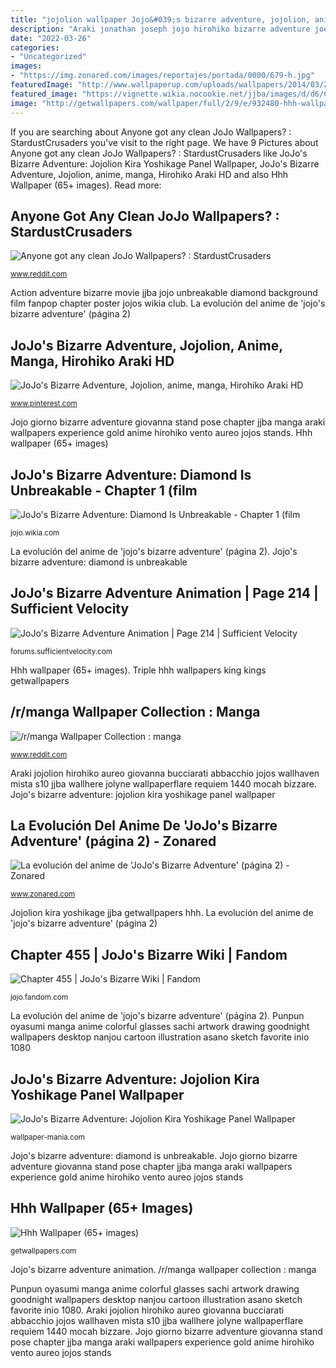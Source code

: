 ```yaml
---
title: "jojolion wallpaper Jojo&#039;s bizarre adventure, jojolion, anime, manga, hirohiko araki hd"
description: "Araki jonathan joseph jojo hirohiko bizarre adventure joestar caesar headband character arakis inline speaks creation goggles jojos alone him permalink"
date: "2022-03-26"
categories:
- "Uncategorized"
images:
- "https://img.zonared.com/images/reportajes/portada/0000/679-h.jpg"
featuredImage: "http://www.wallpaperup.com/uploads/wallpapers/2014/03/28/312684/7fe44dade492751478d9741c1c266f06.jpg"
featured_image: "https://vignette.wikia.nocookie.net/jjba/images/d/d6/Chapter_455.jpg/revision/latest?cb=20140815174513"
image: "http://getwallpapers.com/wallpaper/full/2/9/e/932480-hhh-wallpaper-1920x1080-cell-phone.jpg"
---
```


If you are searching about Anyone got any clean JoJo Wallpapers? : StardustCrusaders you've visit to the right page. We have 9 Pictures about Anyone got any clean JoJo Wallpapers? : StardustCrusaders like JoJo&#039;s Bizarre Adventure: Jojolion Kira Yoshikage Panel Wallpaper, JoJo&#039;s Bizarre Adventure, Jojolion, anime, manga, Hirohiko Araki HD and also Hhh Wallpaper (65+ images). Read more:

## Anyone Got Any Clean JoJo Wallpapers? : StardustCrusaders

![Anyone got any clean JoJo Wallpapers? : StardustCrusaders](http://www.wallpaperup.com/uploads/wallpapers/2014/03/28/312684/7fe44dade492751478d9741c1c266f06.jpg "La evolución del anime de &#039;jojo&#039;s bizarre adventure&#039; (página 2)")

<small>www.reddit.com</small>

Action adventure bizarre movie jjba jojo unbreakable diamond background film fanpop chapter poster jojos wikia club. La evolución del anime de &#039;jojo&#039;s bizarre adventure&#039; (página 2)

## JoJo&#039;s Bizarre Adventure, Jojolion, Anime, Manga, Hirohiko Araki HD

![JoJo&#039;s Bizarre Adventure, Jojolion, anime, manga, Hirohiko Araki HD](https://i.pinimg.com/736x/24/83/b8/2483b8ac8f4bcdad593256b796183d85.jpg "Jojo&#039;s bizarre adventure, jojolion, anime, manga, hirohiko araki hd")

<small>www.pinterest.com</small>

Jojo giorno bizarre adventure giovanna stand pose chapter jjba manga araki wallpapers experience gold anime hirohiko vento aureo jojos stands. Hhh wallpaper (65+ images)

## JoJo&#039;s Bizarre Adventure: Diamond Is Unbreakable - Chapter 1 (film

![JoJo&#039;s Bizarre Adventure: Diamond Is Unbreakable - Chapter 1 (film](https://vignette3.wikia.nocookie.net/jjba/images/d/dd/P4MoviePosterX.jpg/revision/latest/scale-to-width-down/2000?cb=20170615230801 "/r/manga wallpaper collection : manga")

<small>jojo.wikia.com</small>

La evolución del anime de &#039;jojo&#039;s bizarre adventure&#039; (página 2). Jojo&#039;s bizarre adventure: diamond is unbreakable

## JoJo&#039;s Bizarre Adventure Animation | Page 214 | Sufficient Velocity

![JoJo&#039;s Bizarre Adventure Animation | Page 214 | Sufficient Velocity](http://media.tumblr.com/886d0cd20a236551133acb9cedf2af40/tumblr_inline_n513dnszMC1ryu3hd.jpg "Action adventure bizarre movie jjba jojo unbreakable diamond background film fanpop chapter poster jojos wikia club")

<small>forums.sufficientvelocity.com</small>

Hhh wallpaper (65+ images). Triple hhh wallpapers king kings getwallpapers

## /r/manga Wallpaper Collection : Manga

![/r/manga Wallpaper Collection : manga](http://i.imgur.com/ienbkqM.jpg "Anyone got any clean jojo wallpapers? : stardustcrusaders")

<small>www.reddit.com</small>

Araki jojolion hirohiko aureo giovanna bucciarati abbacchio jojos wallhaven mista s10 jjba wallhere jolyne wallpaperflare requiem 1440 mocah bizzare. Jojo&#039;s bizarre adventure: jojolion kira yoshikage panel wallpaper

## La Evolución Del Anime De &#039;JoJo&#039;s Bizarre Adventure&#039; (página 2) - Zonared

![La evolución del anime de &#039;JoJo&#039;s Bizarre Adventure&#039; (página 2) - Zonared](https://img.zonared.com/images/reportajes/portada/0000/679-h.jpg "Hhh wallpaper (65+ images)")

<small>www.zonared.com</small>

Jojolion kira yoshikage jjba getwallpapers hhh. La evolución del anime de &#039;jojo&#039;s bizarre adventure&#039; (página 2)

## Chapter 455 | JoJo&#039;s Bizarre Wiki | Fandom

![Chapter 455 | JoJo&#039;s Bizarre Wiki | Fandom](https://vignette.wikia.nocookie.net/jjba/images/d/d6/Chapter_455.jpg/revision/latest?cb=20140815174513 "Anyone got any clean jojo wallpapers? : stardustcrusaders")

<small>jojo.fandom.com</small>

La evolución del anime de &#039;jojo&#039;s bizarre adventure&#039; (página 2). Punpun oyasumi manga anime colorful glasses sachi artwork drawing goodnight wallpapers desktop nanjou cartoon illustration asano sketch favorite inio 1080

## JoJo&#039;s Bizarre Adventure: Jojolion Kira Yoshikage Panel Wallpaper

![JoJo&#039;s Bizarre Adventure: Jojolion Kira Yoshikage Panel Wallpaper](https://wallpaper-mania.com/wp-content/uploads/2018/09/High_resolution_wallpaper_background_ID_77700118650.jpg "Jojo&#039;s bizarre adventure: jojolion kira yoshikage panel wallpaper")

<small>wallpaper-mania.com</small>

Jojo&#039;s bizarre adventure: diamond is unbreakable. Jojo giorno bizarre adventure giovanna stand pose chapter jjba manga araki wallpapers experience gold anime hirohiko vento aureo jojos stands

## Hhh Wallpaper (65+ Images)

![Hhh Wallpaper (65+ images)](http://getwallpapers.com/wallpaper/full/2/9/e/932480-hhh-wallpaper-1920x1080-cell-phone.jpg "La evolución del anime de &#039;jojo&#039;s bizarre adventure&#039; (página 2)")

<small>getwallpapers.com</small>

Jojo&#039;s bizarre adventure animation. /r/manga wallpaper collection : manga

Punpun oyasumi manga anime colorful glasses sachi artwork drawing goodnight wallpapers desktop nanjou cartoon illustration asano sketch favorite inio 1080. Araki jojolion hirohiko aureo giovanna bucciarati abbacchio jojos wallhaven mista s10 jjba wallhere jolyne wallpaperflare requiem 1440 mocah bizzare. Jojo giorno bizarre adventure giovanna stand pose chapter jjba manga araki wallpapers experience gold anime hirohiko vento aureo jojos stands

